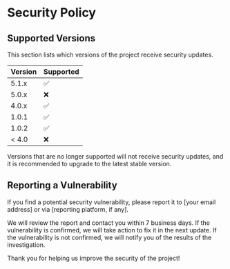 # Security Policy

## Supported Versions

This section lists which versions of the project receive security updates.

| Version | Supported |
| ------- | --------- |
| 5.1.x   | ✅        |
| 5.0.x   | ❌        |
| 4.0.x   | ✅        |
| 1.0.1   | ✅        |
| 1.0.2   | ✅        |
| < 4.0   | ❌        |

Versions that are no longer supported will not receive security updates, and it is recommended to upgrade to the latest stable version.

## Reporting a Vulnerability

If you find a potential security vulnerability, please report it to [your email address] or via [reporting platform, if any].

We will review the report and contact you within 7 business days. If the vulnerability is confirmed, we will take action to fix it in the next update. If the vulnerability is not confirmed, we will notify you of the results of the investigation.

Thank you for helping us improve the security of the project!
